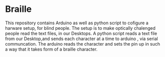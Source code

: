 # Braille
This repository contains Arduino as well as python script to cofigure a harware setup, for blind people.
The setup is to make optically chalenged people read the text files, in our Desktops. A python script reads a text file from our Desktop,and sends each character at a time to arduino , via serial communcation. The arduino reads the character and sets the pin up in  such a way that it takes form of a braille character. 
